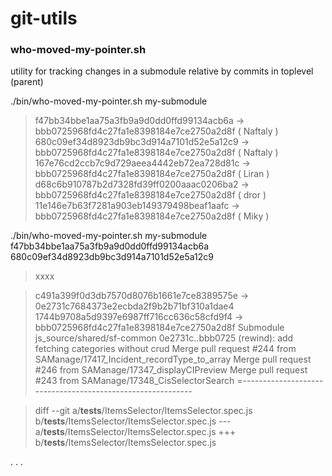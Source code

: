 # git-utils

### who-moved-my-pointer.sh ###
utility for tracking changes in a submodule relative by commits in toplevel (parent)

./bin/who-moved-my-pointer.sh my-submodule

> f47bb34bbe1aa75a3fb9a9d0dd0ffd99134acb6a -> bbb0725968fd4c27fa1e8398184e7ce2750a2d8f ( Naftaly )
> 680c09ef34d8923db9bc3d914a7101d52e5a12c9 -> bbb0725968fd4c27fa1e8398184e7ce2750a2d8f ( Naftaly )
> 167e76cd2ccb7c9d729aeea4442eb72ea728d81c -> bbb0725968fd4c27fa1e8398184e7ce2750a2d8f ( Liran )
> d68c6b910787b2d7328fd39ff0200aaac0206ba2 -> bbb0725968fd4c27fa1e8398184e7ce2750a2d8f ( dror )
> 11e146e7b63f7281a903eb149379498beaf1aafc -> bbb0725968fd4c27fa1e8398184e7ce2750a2d8f ( Miky )



./bin/who-moved-my-pointer.sh my-submodule f47bb34bbe1aa75a3fb9a9d0dd0ffd99134acb6a 680c09ef34d8923db9bc3d914a7101d52e5a12c9

> xxxx

> c491a399f0d3db7570d8076b1661e7ce8389575e -> 0e2731c7684373e2ecbda2f9b2b71bf310a1dae4
> 1744b9708a5d9397e6987ff716cc636c58cfd9f4 -> bbb0725968fd4c27fa1e8398184e7ce2750a2d8f
> Submodule js_source/shared/sf-common 0e2731c..bbb0725 (rewind):
>   add fetching categories without crud
>   Merge pull request #244 from SAManage/17417_Incident_recordType_to_array
>   Merge pull request #246 from SAManage/17347_displayCIPreview
>   Merge pull request #243 from SAManage/17348_CisSelectorSearch
>  =-----------------------------------------------------------

> diff --git a/__tests__/ItemsSelector/ItemsSelector.spec.js b/__tests__/ItemsSelector/ItemsSelector.spec.js
> --- a/__tests__/ItemsSelector/ItemsSelector.spec.js
> +++ b/__tests__/ItemsSelector/ItemsSelector.spec.js

.
.
.
